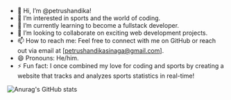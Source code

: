 - 👋 Hi, I’m @petrushandika!
- 👀 I’m interested in sports and the world of coding.
- 🌱 I’m currently learning to become a fullstack developer.
- 💞️ I’m looking to collaborate on exciting web development projects.
- 📫 How to reach me: Feel free to connect with me on GitHub or reach out via email at [petrushandikasinaga@gmail.com].
- 😄 Pronouns: He/him.
- ⚡ Fun fact: I once combined my love for coding and sports by creating a website that tracks and analyzes sports statistics in real-time!

![Anurag's GitHub stats](https://github-readme-stats.vercel.app/api?username=petrushandika&show_icons=true&theme=tokyonight)


